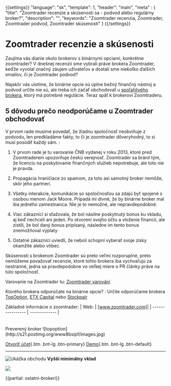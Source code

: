 {{settings}}
  "language": "sk",
  "template": 1,
  "header": "main",
  "meta" : {
    "title": "Zoomtrader recenzie a skúsenosti sa - podvod alebo regulárny broker?",
    "description": "",
    "keywords": "Zoomtrader recenzia, Zoomtrader, Zoomtrader podvod, Zoomtrader skúsenosti"
  }
{{/settings}}

<div class="row">
<div class="col-md-9" role="main" markdown="1">

# Zoomtrader recenzie a skúsenosti


Zaujíma vás dianie okolo brokerov s binárnymi opciami, konkrétne zoomtrader? V dnešnej recenzii sme vybrali práve brokera Zoomtrader, keďže vyvolal značný záujem užívateľov a dostali sme niekoľko ďalších emailov, či je Zoomtrader podvod?

Najskôr vás uistíme, že binárne opcie sú úplne bežný finančný nástroj a podvod určite nie sú, ale treba ich začať obchodovať u [spoľahlivého brokera](http://www.forexsrovnavac.cz/sk/topoption), ktorý má potrebné regulácie. Teraz späť k brokerovi Zoomtraderu.


## 5 dôvodu prečo neodporúčame u Zoomtrader obchodovať

V prvom rade musíme povedať, že žiadnu spoločnosť neobviňuje z podvodu, len predkladáme fakty, to či je zoomtrader dôveryhodný, to si musí posúdiť každý sám.
:  


1. V prvom rade je tu varovanie ČNB vydanej v roku 2013, ktoré pred Zoomtraderem upozorňuje českú verejnosť. Zoomtrader sa bránil tým, že licenciu na poskytovanie finančných služieb nepotrebuje, ale toto nie je pravda.

2. Propagácia hraničiace zo spamom, za toto asi samotný broker nemôže, skôr jeho partneri.

3. Všetky interakcie, komunikácie so spoločnosťou sa zdajú byť spojené s osobou menom Jack Moore. Pripadá mi divné, že by binárne broker mal iba jedného zamestnanca. Nie je to nemožné, ale nepravdepodobné.

4. Viac zákazníci si sťažovala, že bol násilne poskytnutý bonus ku vkladu, aj keď nechceli ani jeden. Po otvorení svojho účtu a vloženie financií, ale zistili, že bol daný bonus pripísaný, následne im tento bonus znemožňoval výplaty

5. Ostatné zákazníci uviedli, že neboli schopní vyberať svoje zisky okamžite alebo vôbec.

Skúsenosti s brokerom Zoomtrader sú preto veľmi rozporuplné, preto nemôžeme považovať recenzie, ktoré tohto brokera iba vychvaľujú za nestranné, jedna sa pravdepodobne vo veľkej miere o PR články práve na túto spoločnosť.

Varovanie na Zoomtrader tu: [Zoomtrader varování](http://www.cnb.cz/cs/spotrebitel/ochrana_spotrebitele/upozorneni/upozorneni_zoompartners.html)

Ktorého brokera odporúčate na binárne opcie?
:   Určite odporúčame brokera [TopOption](http://blog.forexsrovnavac.cz/sk/topoption "TopOption"), [ETX Capital](http://www.forexsrovnavac.cz/sk/etx-capital-skusenosti "ETX Capital") nebo [Stockpair](http://www.forexsrovnavac.cz/sk/stockpair "Stockpair")

Základné informácie o zoomtrader:
| Web:     |   [www.zoomtrader.com]|
| ---------------- | ------------- |






</div>
<div class="col-md-3" markdown="1">
<div class="well" markdown="1" style="margin-top: 2.5em">
Preverený broker
![topoption](http://s21.postimg.org/www8bsipf/images.jpg)  

[Otvoriť účet](http://serv.markets.com/promoRedirect?key=ej0xMzY5NDc4OSZsPTEzNjk0Nzg3JnA9MTAxNjA%3D "Registrácia"){.btn .bnt-lg .btn-primary} [Demo](http://serv.markets.com/promoRedirect?key=ej0xMzY5NDc4OSZsPTEzNjk0Nzg3JnA9MTAxNjA%3D "Demo účet"){.btn .bnt-lg .btn-default}

</div>
<div class="container-fluid" markdown="1">

- - -
</div>
<div class="container-fluid" markdown="1">

![Ukážka obchodu](http://s16.postimg.org/kwlkxzd75/1402286495_2.png)     **Vyšší minimálny vklad**

</div>
<div class="container-fluid" markdown="1">

<a href="http://serv.markets.com/promoRedirect?key=ej0xMzY5NDc4OSZsPTEzNjk0Nzg3JnA9MTAxNjA%3D"  target="_blank">
 <img src="http://blog.forexsrovnavac.cz/wp-content/uploads/2014/10/informace.png" width="" height=""/>

</a>

</div>
</div>
</div>

{{partial: ostatni-brokeri}}
